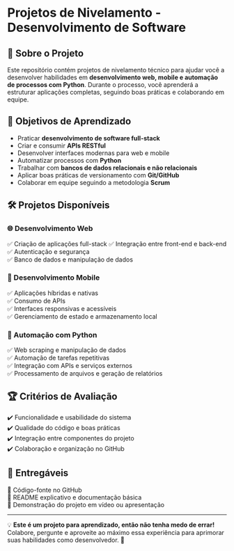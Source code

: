 # Projetos de Nivelamento - Desenvolvimento de Software

## 📌 Sobre o Projeto
Este repositório contém projetos de nivelamento técnico para ajudar você a desenvolver habilidades em **desenvolvimento web, mobile e automação de processos com Python**. Durante o processo, você aprenderá a estruturar aplicações completas, seguindo boas práticas e colaborando em equipe.

## 🎯 Objetivos de Aprendizado
- Praticar **desenvolvimento de software full-stack**
- Criar e consumir **APIs RESTful**
- Desenvolver interfaces modernas para web e mobile
- Automatizar processos com **Python**
- Trabalhar com **bancos de dados relacionais e não relacionais**
- Aplicar boas práticas de versionamento com **Git/GitHub**
- Colaborar em equipe seguindo a metodologia **Scrum**

## 🛠️ Projetos Disponíveis
### 🌐 Desenvolvimento Web
✅ Criação de aplicações full-stack 
✅ Integração entre front-end e back-end  
✅ Autenticação e segurança  
✅ Banco de dados e manipulação de dados  

### 📱 Desenvolvimento Mobile
✅ Aplicações híbridas e nativas  
✅ Consumo de APIs  
✅ Interfaces responsivas e acessíveis  
✅ Gerenciamento de estado e armazenamento local  

### 🐍 Automação com Python
✅ Web scraping e manipulação de dados  
✅ Automação de tarefas repetitivas  
✅ Integração com APIs e serviços externos  
✅ Processamento de arquivos e geração de relatórios  

## 🏆 Critérios de Avaliação
✔️ Funcionalidade e usabilidade do sistema  
✔️ Qualidade do código e boas práticas  
✔️ Integração entre componentes do projeto  
✔️ Colaboração e organização no GitHub  

## 📄 Entregáveis
📌 Código-fonte no GitHub  
📌 README explicativo e documentação básica  
📌 Demonstração do projeto em vídeo ou apresentação  

---

💡 **Este é um projeto para aprendizado, então não tenha medo de errar!** Colabore, pergunte e aproveite ao máximo essa experiência para aprimorar suas habilidades como desenvolvedor. 🚀

